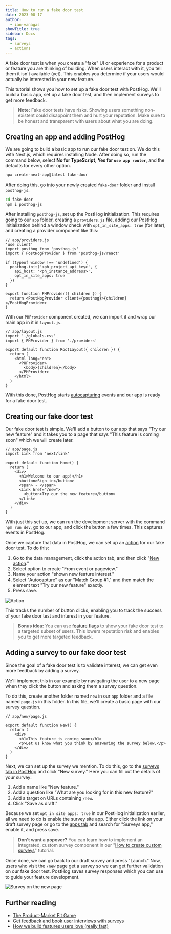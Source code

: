 ```yaml
---
title: How to run a fake door test
date: 2023-08-17
author:
  - ian-vanagas
showTitle: true
sidebar: Docs
tags:
  - surveys
  - actions
---
```


A fake door test is when you create a "fake" UI or experience for a product or feature you are thinking of building. When users interact with it, you tell them it isn't available (yet). This enables you determine if your users would actually be interested in your new feature.

This tutorial shows you how to set up a fake door test with PostHog. We'll build a basic app, set up a fake door test, and then implement surveys to get more feedback.

> **Note:** Fake door tests have risks. Showing users something non-existent could disappoint them and hurt your reputation. Make sure to be honest and transparent with users about what you are doing.

## Creating an app and adding PostHog

We are going to build a basic app to run our fake door test on. We do this with Next.js, which requires installing Node. After doing so, run the command below, select **No for TypeScript**, **Yes for `use app router`**, and the defaults for every other option.

```bash
npx create-next-app@latest fake-door
```

After doing this, go into your newly created `fake-door` folder and install `posthog-js`.

```bash
cd fake-door
npm i posthog-js
```

After installing `posthog-js`, set up the PostHog initialization. This requires going to our `app` folder, creating a `providers.js` file, adding our PostHog initialization behind a window check with `opt_in_site_apps: true` (for later), and creating a provider component like this:

```js-web
// app/providers.js
'use client'
import posthog from 'posthog-js'
import { PostHogProvider } from 'posthog-js/react'

if (typeof window !== 'undefined') {
  posthog.init('<ph_project_api_key>', {
    api_host: '<ph_instance_address>',
    opt_in_site_apps: true
  })
}

export function PHProvider({ children }) {
  return <PostHogProvider client={posthog}>{children}</PostHogProvider>
}
```

With our `PHProvider` component created, we can import it and wrap our main app in it in `layout.js`.

```js-web
// app/layout.js
import './globals.css'
import { PHProvider } from './providers'

export default function RootLayout({ children }) {
  return (
    <html lang="en">
      <PHProvider>
        <body>{children}</body>
      </PHProvider>
    </html>
  )
}
```

With this done, PostHog starts [autocapturing](/docs/product-analytics/autocapture) events and our app is ready for a fake door test.

## Creating our fake door test

Our fake door test is simple. We'll add a button to our app that says "Try our new feature" and it takes you to a page that says "This feature is coming soon" which we will create later.

```js-web
// app/page.js
import Link from 'next/link'

export default function Home() {
  return (
    <div>
      <h1>Welcome to our app!</h1>
      <button>Sign in</button>
      <span> - </span>
      <Link href="/new">
        <button>Try our the new feature</button>
      </Link>
    </div>
  )
}
```

With just this set up, we can run the development server with the command `npm run dev`, go to our app, and click the button a few times. This captures events in PostHog.

Once we capture that data in PostHog, we can set up an [action](/docs/data/actions) for our fake door test. To do this: 

1. Go to the data management, click the action tab, and then click "[New action](https://app.posthog.com/data-management/actions/new)." 
2. Select option to create "From event or pageview."
3. Name your action "shown new feature interest." 
4. Select "Autocapture" as our "Match Group #1," and then match the element text "Try our new feature" exactly. 
5. Press save.

![Action](https://res.cloudinary.com/dmukukwp6/image/upload/v1710055416/posthog.com/contents/images/tutorials/fake-door-test/action.png)

This tracks the number of button clicks, enabling you to track the success of your fake door test and interest in your feature.

> **Bonus idea:** You can use [feature flags](/docs/feature-flags/manual) to show your fake door test to a targeted subset of users. This lowers reputation risk and enables you to get more targeted feedback.

## Adding a survey to our fake door test

Since the goal of a fake door test is to validate interest, we can get even more feedback by adding a survey.

We'll implement this in our example by navigating the user to a new page when they click the button and asking them a survey question.

To do this, create another folder named `new` in our `app` folder and a file named `page.js` in this folder. In this file, we'll create a basic page with our survey question. 

```js-web
// app/new/page.js

export default function New() {
  return (
    <div>
      <h1>This feature is coming soon</h1>
      <p>Let us know what you think by answering the survey below.</p>
    </div>
  )
}
```

Next, we can set up the survey we mention. To do this, go to the [surveys tab in PostHog](https://app.posthog.com/surveys) and click "New survey." Here you can fill out the details of your survey:

1. Add a name like "New feature."
2. Add a question like "What are you looking for in this new feature?"
3. Add a target on URLs containing `/new`.
4. Click "Save as draft."

Because we set `opt_in_site_apps: true` in our PostHog initialization earlier, all we need to do is enable the survey site app. Either click the link on your draft survey page or go to the [apps tab](https://app.posthog.com/project/apps) and search for "Surveys app," enable it, and press save.

> **Don’t want a popover?** You can learn how to implement an integrated, custom survey component in our "[How to create custom surveys](/tutorials/survey)" tutorial.

Once done, we can go back to our draft survey and press "Launch." Now, users who visit the `/new` page get a survey so we can get further validation on our fake door test. PostHog saves survey responses which you can use to guide your feature development.

![Survey on the new page](https://res.cloudinary.com/dmukukwp6/image/upload/v1710055416/posthog.com/contents/images/tutorials/fake-door-test/survey.png)

## Further reading

- [The Product-Market Fit Game](/blog/product-market-fit-game)
- [Get feedback and book user interviews with surveys](/tutorials/feedback-interviews-site-apps)
- [How we build features users love (really fast)](/blog/measuring-feature-success)
